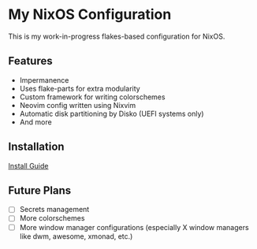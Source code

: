 # My NixOS Configuration

This is my work-in-progress flakes-based configuration for NixOS.

## Features

- Impermanence
- Uses flake-parts for extra modularity
- Custom framework for writing colorschemes
- Neovim config written using Nixvim
- Automatic disk partitioning by Disko (UEFI systems only)
- And more

## Installation

[Install Guide](INSTALL.md)

## Future Plans

- [ ] Secrets management
- [ ] More colorschemes
- [ ] More window manager configurations (especially X window managers like dwm, awesome, xmonad, etc.)
